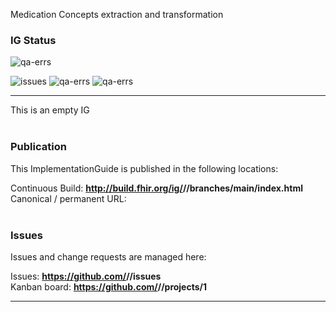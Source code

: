 Medication Concepts extraction and transformation
<!--badges-->
### IG Status
![qa-errs](https://img.shields.io/github/workflow/status/costateixeira/be-medication-concepts/ig-build?label=Build%20status)

![issues](https://img.shields.io/github/issues/costateixeira/be-medication-concepts)
![qa-errs](https://img.shields.io/endpoint?url=https://raw.githubusercontent.com/costateixeira/be-medication-concepts/master/status/qa-errs.json)
![qa-errs](https://img.shields.io/endpoint?url=https://raw.githubusercontent.com/costateixeira/be-medication-concepts/master/status/qa-warns.json)

<!--/badges-->

---
This is an empty IG
<br> </br>
###
### Publication
This ImplementationGuide is published in the following locations:

Continuous Build: __http://build.fhir.org/ig/<handle>/<repo>/branches/main/index.html__  
Canonical / permanent URL: 
<br> </br>

### Issues
Issues and change requests are managed here:  

Issues:  __https://github.com/<handle>/<repo>/issues__  
Kanban board:  __https://github.com/<handle>/<repo>/projects/1__  

---
